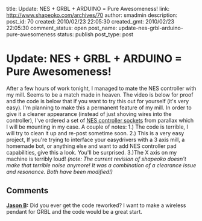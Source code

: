 title: Update: NES + GRBL + ARDUINO = Pure Awesomeness!
link: http://www.shapeoko.com/archives/70
author: smadmin
description: 
post_id: 70
created: 2010/02/23 22:05:30
created_gmt: 2010/02/23 22:05:30
comment_status: open
post_name: update-nes-grbl-arduino-pure-awesomeness
status: publish
post_type: post

# Update: NES + GRBL + ARDUINO = Pure Awesomeness!

After a few hours of work tonight, I managed to mate the NES controller with my mill. Seems to be a match made in heaven. The video is below for proof and the code is below that if you want to try this out for yourself (it's very easy). I'm planning to make this a permanent feature of my mill. In order to give it a cleaner appearance (instead of just shoving wires into the controller), I've ordered a set of [NES controller sockets](http://www.parallax.com/Store/Components/Other/tabid/157/CategoryID/32/List/0/SortField/0/Level/a/ProductID/522/Default.aspx) from parallax which I will be mounting in my case. A couple of notes: 1.) The code is terrible, I will try to clean it up and re-post sometime soon. 2.) This is a very easy project, If you're trying to interface your easydrivers with a 3 axis mill, a homemade bot, or anything else and want to add NES controller pad capabilities, give this a look. You'll be surprised. 3.)The X axis on my machine is terribly loud! _(note: The current revision of shapeoko doesn't make that terrible noise anymore! It was a combination of a clearance issue and resonance. Both have been modified!)_

## Comments

**[Jason B](#141 "2013-01-01 14:19:55"):** Did you ever get the code reworked? I want to make a wireless pendant for GRBL and the code would be a great start.

